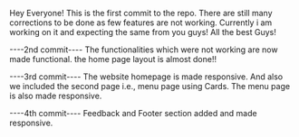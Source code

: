 Hey Everyone!
This is the first commit to the repo. There are still many corrections to be done as few features are not working. Currently i am working on it and expecting the same from you guys!
All the best Guys!

----2nd commit----
The functionalities which were not working are now made functional. the home page layout is almost done!!

----3rd commit----
The website homepage is made responsive. And also we included the second page i.e., menu page using Cards. The menu page is also made responsive.


----4th commit----
Feedback and Footer section added and made responsive.
